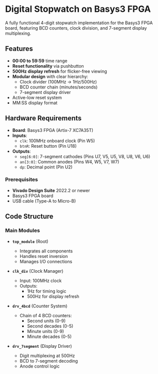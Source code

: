 # Digital Stopwatch on Basys3 FPGA

A fully functional 4-digit stopwatch implementation for the Basys3 FPGA board, featuring BCD counters, clock division, and 7-segment display multiplexing.

## Features
- **00:00 to 59:59** time range
- **Reset functionality** via pushbutton
- **500Hz display refresh** for flicker-free viewing
- **Modular design** with clear hierarchy:
  - Clock divider (100MHz → 1Hz/500Hz)
  - BCD counter chain (minutes/seconds)
  - 7-segment display driver
- Active-low reset system
- MM:SS display format

## Hardware Requirements
- **Board**: Basys3 FPGA (Artix-7 XC7A35T)
- **Inputs**:
  - `clk`: 100MHz onboard clock (Pin W5)
  - `btnR`: Reset button (Pin U18)
- **Outputs**:
  - `seg[6:0]`: 7-segment cathodes (Pins U7, V5, U5, V8, U8, V6, U6)
  - `an[3:0]`: Common anodes (Pins W4, W5, V7, W7)
  - `dp`: Decimal point (Pin U2)

### Prerequisites
- **Vivado Design Suite** 2022.2 or newer
- Basys3 FPGA board
- USB cable (Type-A to Micro-B)

## Code Structure
### Main Modules

- **`top_module`** (Root)  
  - Integrates all components  
  - Handles reset inversion  
  - Manages I/O connections  

- **`clk_div`** (Clock Manager)  
  - Input: 100MHz clock  
  - Outputs:  
    - 1Hz for timing logic  
    - 500Hz for display refresh  

- **`drv_4bcd`** (Counter System)  
  - Chain of 4 BCD counters:  
    - Second units (0-9)  
    - Second decades (0-5)  
    - Minute units (0-9)  
    - Minute decades (0-5)  

- **`drv_7segment`** (Display Driver)  
  - Digit multiplexing at 500Hz  
  - BCD to 7-segment decoding  
  - Anode control logic  